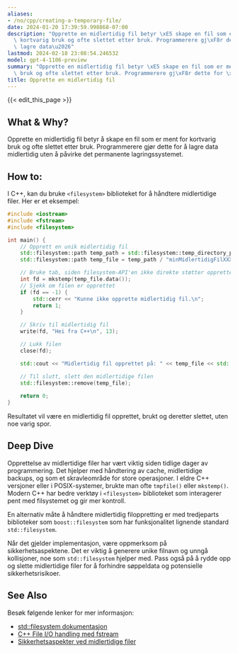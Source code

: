 ```yaml
---
aliases:
- /no/cpp/creating-a-temporary-file/
date: 2024-01-20 17:39:59.998868-07:00
description: "Opprette en midlertidig fil betyr \xE5 skape en fil som er ment for\
  \ kortvarig bruk og ofte slettet etter bruk. Programmerere gj\xF8r dette for \xE5\
  \ lagre data\u2026"
lastmod: 2024-02-18 23:08:54.246532
model: gpt-4-1106-preview
summary: "Opprette en midlertidig fil betyr \xE5 skape en fil som er ment for kortvarig\
  \ bruk og ofte slettet etter bruk. Programmerere gj\xF8r dette for \xE5 lagre data\u2026"
title: Opprette en midlertidig fil
---
```


{{< edit_this_page >}}

## What & Why?
Opprette en midlertidig fil betyr å skape en fil som er ment for kortvarig bruk og ofte slettet etter bruk. Programmerere gjør dette for å lagre data midlertidig uten å påvirke det permanente lagringssystemet.

## How to:
I C++, kan du bruke `<filesystem>` biblioteket for å håndtere midlertidige filer. Her er et eksempel:

```C++
#include <iostream>
#include <fstream>
#include <filesystem>

int main() {
    // Opprett en unik midlertidig fil
    std::filesystem::path temp_path = std::filesystem::temp_directory_path();
    std::filesystem::path temp_file = temp_path / "minMidlertidigFilXXXXXX";

    // Bruke tab, siden filesystem-API'en ikke direkte støtter opprettelse av midlertidige filer
    int fd = mkstemp(temp_file.data());
    // Sjekk om filen er opprettet
    if (fd == -1) {
        std::cerr << "Kunne ikke opprette midlertidig fil.\n";
        return 1;
    }

    // Skriv til midlertidig fil
    write(fd, "Hei fra C++\n", 13);

    // Lukk filen
    close(fd);

    std::cout << "Midlertidig fil opprettet på: " << temp_file << std::endl;

    // Til slutt, slett den midlertidige filen
    std::filesystem::remove(temp_file);
    
    return 0;
}
```

Resultatet vil være en midlertidig fil opprettet, brukt og deretter slettet, uten noe varig spor.

## Deep Dive
Opprettelse av midlertidige filer har vært viktig siden tidlige dager av programmering. Det hjelper med håndtering av cache, midlertidige backups, og som et skravleområde for store operasjoner. I eldre C++ versjoner eller i POSIX-systemer, brukte man ofte `tmpfile()` eller `mkstemp()`. Modern C++ har bedre verktøy i `<filesystem>` biblioteket som interagerer pent med filsystemet og gir mer kontroll.

En alternativ måte å håndtere midlertidig filoppretting er med tredjeparts biblioteker som `boost::filesystem` som har funksjonalitet lignende standard `std::filesystem`.

Når det gjelder implementasjon, være oppmerksom på sikkerhetsaspektene. Det er viktig å generere unike filnavn og unngå kollisjoner, noe som `std::filesystem` hjelper med. Pass også på å rydde opp og slette midlertidige filer for å forhindre søppeldata og potensielle sikkerhetsrisikoer.

## See Also
Besøk følgende lenker for mer informasjon:
- [std::filesystem dokumentasjon](https://en.cppreference.com/w/cpp/filesystem)
- [C++ File I/O handling med fstream](https://www.cplusplus.com/doc/tutorial/files/)
- [Sikkerhetsaspekter ved midlertidige filer](https://www.owasp.org/index.php/Insecure_Temporary_File)
